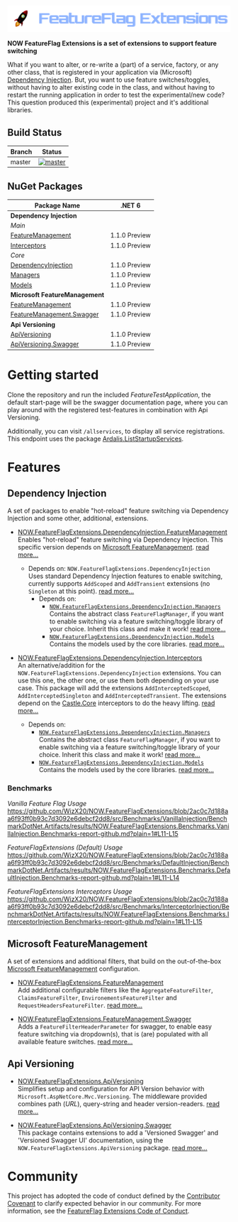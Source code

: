 
![FeatureFlag Extensions Banner](res/banner/banner.png)

**NOW FeatureFlag Extensions is a set of extensions to support feature switching**

What if you want to alter, or re-write a (part) of a service, factory, or any other class, that
is registered in your application via (Microsoft) [Dependency Injection](https://docs.microsoft.com/en-us/dotnet/core/extensions/dependency-injection). But, you want to use feature switches/toggles, without having to alter existing code in the class, and without having to restart the running application in order to test the experimental/new code? This question produced this (experimental) project and it's additional libraries.

Build Status
------------

Branch | Status
--- | :---:
master | [![master](https://github.com/WizX20/NOW.FeatureFlagExtensions/actions/workflows/ci.yml/badge.svg?branch=master&event=push)](https://github.com/WizX20/NOW.FeatureFlagExtensions/actions/workflows/ci.yml)

NuGet Packages
---------------------------

| Package Name | .NET 6 |
| ------------ | :-----------: |
| **Dependency Injection** |
| *Main* |
| [FeatureManagement][NOW.FeatureFlagExtensions.DependencyInjection.FeatureManagement.nuget] | 1.1.0 Preview |
| [Interceptors][NOW.FeatureFlagExtensions.DependencyInjection.Interceptors.nuget] | 1.1.0 Preview |
| *Core* |
| [DependencyInjection][NOW.FeatureFlagExtensions.DependencyInjection.nuget] | 1.1.0 Preview |
| [Managers][NOW.FeatureFlagExtensions.DependencyInjection.Managers.nuget] | 1.1.0 Preview |
| [Models][NOW.FeatureFlagExtensions.DependencyInjection.Models.nuget] | 1.1.0 Preview |
| **Microsoft FeatureManagement** |
| [FeatureManagement][NOW.FeatureFlagExtensions.FeatureManagement.nuget] | 1.1.0 Preview |
| [FeatureManagement.Swagger][NOW.FeatureFlagExtensions.FeatureManagement.Swagger.nuget] | 1.1.0 Preview |
| **Api Versioning** |
| [ApiVersioning][NOW.FeatureFlagExtensions.ApiVersioning.nuget] | 1.1.0 Preview |
| [ApiVersioning.Swagger][NOW.FeatureFlagExtensions.ApiVersioning.Swagger.nuget] | 1.1.0 Preview |


# Getting started

Clone the repository and run the included *FeatureTestApplication*, the default start-page will be the swagger documentation page, where you can play around with the registered test-features in combination with Api Versioning.

Additionally, you can visit `/allservices`, to display all service registrations. This endpoint
uses the package [Ardalis.ListStartupServices](https://github.com/ardalis/AspNetCoreStartupServices).


# Features

## Dependency Injection

A set of packages to enable "hot-reload" feature switching via Dependency Injection and some other, additional, extensions.

- [NOW.FeatureFlagExtensions.DependencyInjection.FeatureManagement](#todo)<br>
  Enables "hot-reload" feature switching via Dependency Injection. This specific version depends on [Microsoft FeatureManagement](https://github.com/microsoft/FeatureManagement-Dotnet). [read more...](#todo)
  - Depends on: `NOW.FeatureFlagExtensions.DependencyInjection`<br>
    Uses standard Dependency Injection features to enable switching, currently supports `AddScoped` and `AddTransient` extensions (no `Singleton` at this point). [read more...](#todo)
    - Depends on:
      - [`NOW.FeatureFlagExtensions.DependencyInjection.Managers`](#todo)<br>
        Contains the abstract class `FeatureFlagManager`, if you want to enable switching via a feature switching/toggle library of your choice. Inherit this class and make it work! [read more...](#todo)
      - [`NOW.FeatureFlagExtensions.DependencyInjection.Models`](#todo)<br>
        Contains the models used by the core libraries. [read more...](#todo)

- [NOW.FeatureFlagExtensions.DependencyInjection.Interceptors](#todo)<br>
  An alternative/addition for the `NOW.FeatureFlagExtensions.DependencyInjection` extensions. You can use this one, the other one, or use them both depending on your use case. This package will add the extensions `AddInterceptedScoped`, `AddInterceptedSingleton` and `AddInterceptedTransient`. The extensions depend on the [Castle.Core](https://github.com/castleproject/Core) interceptors to do the heavy lifting. [read more...](#todo)
    - Depends on:
      - [`NOW.FeatureFlagExtensions.DependencyInjection.Managers`](#todo)<br>
        Contains the abstract class `FeatureFlagManager`, if you want to enable switching via a feature switching/toggle library of your choice. Inherit this class and make it work! [read more...](#todo)
      - [`NOW.FeatureFlagExtensions.DependencyInjection.Models`](#todo)<br>
        Contains the models used by the core libraries. [read more...](#todo)

### Benchmarks

*Vanilla Feature Flag Usage*
https://github.com/WizX20/NOW.FeatureFlagExtensions/blob/2ac0c7d188aa6f93ff0b93c7d3092e6debcf2dd8/src/Benchmarks/VanillaInjection/BenchmarkDotNet.Artifacts/results/NOW.FeatureFlagExtensions.Benchmarks.VanillaInjection.Benchmarks-report-github.md?plain=1#L11-L15

*FeatureFlagExtensions (Default) Usage*
https://github.com/WizX20/NOW.FeatureFlagExtensions/blob/2ac0c7d188aa6f93ff0b93c7d3092e6debcf2dd8/src/Benchmarks/DefaultInjection/BenchmarkDotNet.Artifacts/results/NOW.FeatureFlagExtensions.Benchmarks.DefaultInjection.Benchmarks-report-github.md?plain=1#L11-L14

*FeatureFlagExtensions Interceptors Usage*
https://github.com/WizX20/NOW.FeatureFlagExtensions/blob/2ac0c7d188aa6f93ff0b93c7d3092e6debcf2dd8/src/Benchmarks/InterceptorInjection/BenchmarkDotNet.Artifacts/results/NOW.FeatureFlagExtensions.Benchmarks.InterceptorInjection.Benchmarks-report-github.md?plain=1#L11-L15

## Microsoft FeatureManagement

A set of extensions and additional filters, that build on the out-of-the-box [Microsoft FeatureManagement](https://github.com/microsoft/FeatureManagement-Dotnet) configuration.

  - [NOW.FeatureFlagExtensions.FeatureManagement](#todo)<br>
    Add additional configurable filters like the `AggregateFeatureFilter`, `ClaimsFeatureFilter`, `EnvironementsFeatureFilter` and `RequestHeadersFeatureFilter`. [read more...](#todo)

  - [NOW.FeatureFlagExtensions.FeatureManagement.Swagger](#todo)<br>
    Adds a `FeatureFilterHeaderParameter` for swagger, to enable easy feature switching via dropdown(s), that is (are) populated with all available feature switches. [read more...](#todo)

## Api Versioning

- [NOW.FeatureFlagExtensions.ApiVersioning](src/ApiVersioning/README.md)<br>
  Simplifies setup and configuration for API Version behavior with `Microsoft.AspNetCore.Mvc.Versioning`. The middleware provided combines path (_URL_), query-string and header version-readers. [read more...](src/ApiVersioning/README.md)

- [NOW.FeatureFlagExtensions.ApiVersioning.Swagger](src/ApiVersioning.Swagger/README.md)<br>
  This package contains extensions to add a 'Versioned Swagger' and 'Versioned Swagger UI' documentation, using the `NOW.FeatureFlagExtensions.ApiVersioning` package. [read more...](src/ApiVersioning.Swagger/README.md)


# Community

This project has adopted the code of conduct defined by the [Contributor Covenant](https://contributor-covenant.org/) to clarify expected behavior in our community. For more information, see the [FeatureFlag Extensions Code of Conduct](docs/CODE_OF_CONDUCT.md).


[NOW.FeatureFlagExtensions.DependencyInjection.FeatureManagement.nuget]: https://www.nuget.org/packages/NOW.FeatureFlagExtensions.DependencyInjection.FeatureManagement
[NOW.FeatureFlagExtensions.DependencyInjection.Interceptors.nuget]: https://www.nuget.org/packages/NOW.FeatureFlagExtensions.DependencyInjection.Interceptors
[NOW.FeatureFlagExtensions.DependencyInjection.nuget]: https://www.nuget.org/packages/NOW.FeatureFlagExtensions.DependencyInjection
[NOW.FeatureFlagExtensions.DependencyInjection.Managers.nuget]: https://www.nuget.org/packages/NOW.FeatureFlagExtensions.DependencyInjection.Managers
[NOW.FeatureFlagExtensions.DependencyInjection.Models.nuget]: https://www.nuget.org/packages/NOW.FeatureFlagExtensions.DependencyInjection.Models

[NOW.FeatureFlagExtensions.FeatureManagement.nuget]: https://www.nuget.org/packages/NOW.FeatureFlagExtensions.FeatureManagement
[NOW.FeatureFlagExtensions.FeatureManagement.Swagger.nuget]: https://www.nuget.org/packages/NOW.FeatureFlagExtensions.FeatureManagement.Swagger

[NOW.FeatureFlagExtensions.ApiVersioning.nuget]: https://www.nuget.org/packages/NOW.FeatureFlagExtensions.ApiVersioning
[NOW.FeatureFlagExtensions.ApiVersioning.Swagger.nuget]: https://www.nuget.org/packages/NOW.FeatureFlagExtensions.ApiVersioning.Swagger
